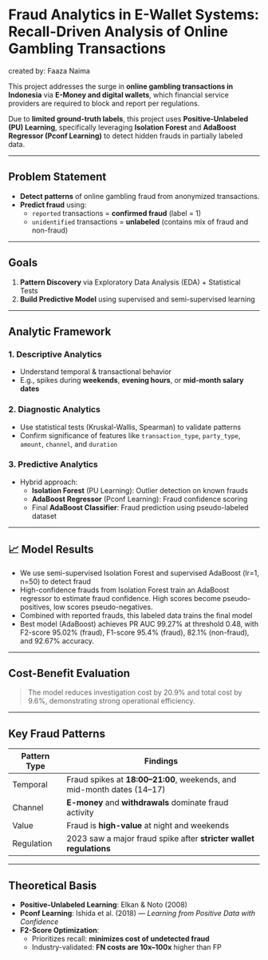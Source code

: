 # **Fraud Analytics in E-Wallet Systems: Recall-Driven Analysis of Online Gambling Transactions**

created by: Faaza Naima

This project addresses the surge in **online gambling transactions in Indonesia** via **E-Money and digital wallets**, which financial service providers are required to block and report per regulations.

Due to **limited ground-truth labels**, this project uses **Positive-Unlabeled (PU) Learning**, specifically leveraging **Isolation Forest** and **AdaBoost Regressor (Pconf Learning)** to detect hidden frauds in partially labeled data.

---

## Problem Statement

- **Detect patterns** of online gambling fraud from anonymized transactions.
- **Predict fraud** using:
  - `reported` transactions = **confirmed fraud** (label = 1)
  - `unidentified` transactions = **unlabeled** (contains mix of fraud and non-fraud)

---

## Goals

1. **Pattern Discovery** via Exploratory Data Analysis (EDA) + Statistical Tests
2. **Build Predictive Model** using supervised and semi-supervised learning

---

## Analytic Framework

### 1. Descriptive Analytics
- Understand temporal & transactional behavior
- E.g., spikes during **weekends**, **evening hours**, or **mid-month salary dates**

### 2. Diagnostic Analytics
- Use statistical tests (Kruskal-Wallis, Spearman) to validate patterns
- Confirm significance of features like `transaction_type`, `party_type`, `amount`, `channel`, and `duration`

### 3. Predictive Analytics
- Hybrid approach:
  - **Isolation Forest** (PU Learning): Outlier detection on known frauds
  - **AdaBoost Regressor** (Pconf Learning): Fraud confidence scoring
  - Final **AdaBoost Classifier**: Fraud prediction using pseudo-labeled dataset

---

## 📈 Model Results

  - We use semi-supervised Isolation Forest and supervised AdaBoost (lr=1, n=50) to detect fraud
  - High-confidence frauds from Isolation Forest train an AdaBoost regressor to estimate fraud confidence. High scores become pseudo-positives, low scores pseudo-negatives.
  - Combined with reported frauds, this labeled data trains the final model
  - Best model (AdaBoost) achieves PR AUC 99.27% at threshold 0.48, with F2-score 95.02% (fraud), F1-score 95.4% (fraud), 82.1% (non-fraud), and 92.67% accuracy.
---

## Cost-Benefit Evaluation

> The model reduces investigation cost by 20.9% and total cost by 9.6%, demonstrating strong operational efficiency.

---

## Key Fraud Patterns

| Pattern Type | Findings |
|--------------|----------|
| Temporal     | Fraud spikes at **18:00–21:00**, weekends, and mid-month dates (14–17) |
| Channel      | **E-money** and **withdrawals** dominate fraud activity |
| Value        | Fraud is **high-value** at night and weekends |
| Regulation   | 2023 saw a major fraud spike after **stricter wallet regulations**

---

## Theoretical Basis

- **Positive-Unlabeled Learning**: Elkan & Noto (2008)
- **Pconf Learning**: Ishida et al. (2018) — *Learning from Positive Data with Confidence*
- **F2-Score Optimization**:
  - Prioritizes recall: **minimizes cost of undetected fraud**
  - Industry-validated: **FN costs are 10x–100x** higher than FP
